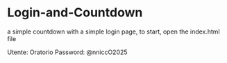 # Login-and-Countdown
a simple countdown with a simple login page, to start, open the index.html file

Utente: Oratorio
Password: @nniccO2025
